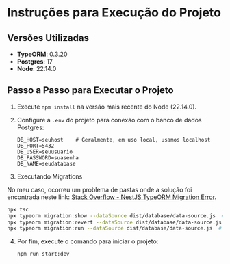 
# Instruções para Execução do Projeto

## Versões Utilizadas

- **TypeORM**: 0.3.20
- **Postgres**: 17
- **Node**: 22.14.0

## Passo a Passo para Executar o Projeto

1. Execute `npm install` na versão mais recente do Node (22.14.0).

2. Configure a `.env` do projeto para conexão com o banco de dados Postgres:

   ```env
   DB_HOST=seuhost    # Geralmente, em uso local, usamos localhost
   DB_PORT=5432
   DB_USER=seuusuario
   DB_PASSWORD=suasenha
   DB_NAME=seudatabase
   ```

3. Executando Migrations

No meu caso, ocorreu um problema de pastas onde a solução foi encontrada neste link: [Stack Overflow - NestJS TypeORM Migration Error](https://stackoverflow.com/questions/72580969/nestjs-typeorm-error-during-migration-run-unable-to-open-file).

```bash
npx tsc
npx typeorm migration:show --dataSource dist/database/data-source.js  # Visualizar migrations pendentes
npx typeorm migration:revert --dataSource dist/database/data-source.js  # Reverter última migration, se necessário
npx typeorm migration:run --dataSource dist/database/data-source.js  # Executar migrations
```


4. Por fim, execute o comando para iniciar o projeto:

   ```bash
   npm run start:dev
   ```
